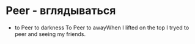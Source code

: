 # Peer - вглядываться




- to Peer to darkness To Peer to awayWhen I lifted on the top I tryed to peer and seeing my friends.